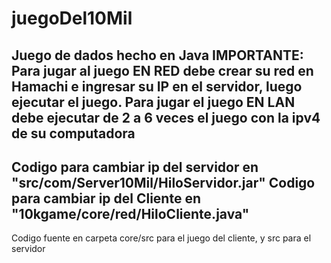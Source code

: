 # juegoDel10Mil
Juego de dados hecho en Java
IMPORTANTE: Para jugar al juego EN RED debe crear su red en Hamachi e ingresar su IP en el servidor, luego ejecutar el juego. 
Para jugar el juego EN LAN debe ejecutar de 2 a 6 veces el juego con la ipv4 de su computadora
-
Codigo para cambiar ip del servidor en "src/com/Server10Mil/HiloServidor.jar"
Codigo para cambiar ip del Cliente en "10kgame/core/red/HiloCliente.java"
-
Codigo fuente en carpeta core/src para el juego del cliente, y src para el servidor
